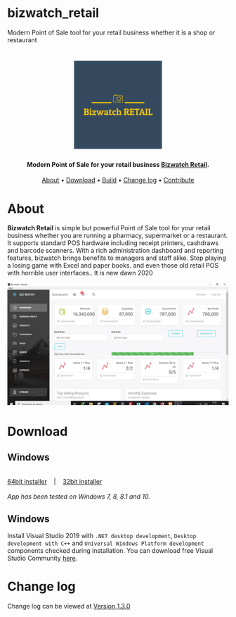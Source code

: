 # bizwatch_retail
Modern Point of Sale tool for your retail business whether it is a shop or restaurant
<h1 align="center">
  <a href="https://tupimelab.com/retail-pos/"><img src="https://github.com/tupime-insights/bizwatch_retail/blob/support-plan/assets/logo.png?raw=true" alt="bizwatch retail" width="200"></a>
</h1>

<h4 align="center">Modern Point of Sale for your retail business <a href="https://tupimelab.com/retail-pos/" target="_blank">Bizwatch Retail</a>.</h4>


<p align="center">
  <a href="#about">About</a> •
  <a href="#download">Download</a> •
  <a href="#build">Build</a> •
  <a href="#change-log">Change log</a> •
  <a href="#contribute">Contribute</a>
</p>

# About

  **Bizwatch Retail** is simple but powerful Point of Sale tool for your retail business whether you are running a pharmacy, supermarket or a restaurant.
  It supports standard POS hardware including receipt printers, cashdraws and barcode scanners.
  With a rich administration dashboard and reporting features, bizwatch brings benefits to managers and staff alike.
  Stop playing a losing game with Excel and paper books. and even those old
   retail POS with horrible user interfaces.. It is new dawn 2020

<img src="https://github.com/tupime-insights/bizwatch_retail/blob/support-plan/assets/bizwatch%20report.JPG?raw=true"
         alt="Bizwatch POS">

# Download

## Windows

<br/>
<a href="https://github.com/tupime-insights/bizwatch_retail/releases/download/1.5.0/bizwatch_retail_64bit.exe">64bit installer</a>&nbsp;&nbsp;&nbsp;&nbsp;|&nbsp;&nbsp;&nbsp;&nbsp;<a href="https://github.com/tupime-insights/bizwatch_retail/releases/download/1.5.0/bizwatch_retail_32bit.zip">32bit installer</a>
<br/>
<br/>
<i>App has been tested on Windows 7, 8, 8.1 and 10.</i>


 ## Windows

Install Visual Studio 2019 with `.NET desktop development`, `Desktop development with C++` and `Universal Windows Platform development` components checked during installation. You can download free Visual Studio Community [here](https://visualstudio.microsoft.com/vs/community/).

# Change log

Change log can be viewed at [Version 1.3.0](https://github.com/tupime-insights/bizwatch_retail/blob/support-plan/release-notes/app-1.3.0.md/)
